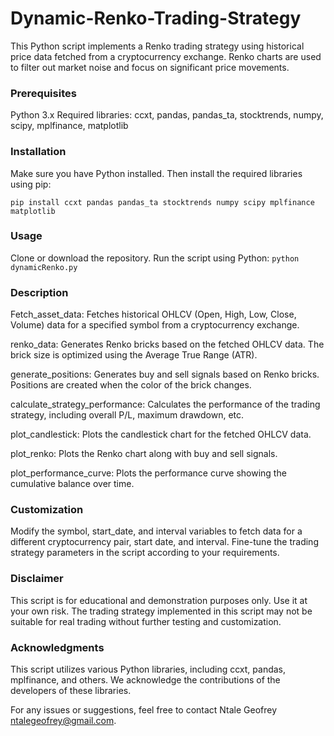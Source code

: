 # Dynamic-Renko-Trading-Strategy
This Python script implements a Renko trading strategy using historical price data fetched from a cryptocurrency exchange. Renko charts are used to filter out market noise and focus on significant price movements.

### Prerequisites
Python 3.x
Required libraries: ccxt, pandas, pandas_ta, stocktrends, numpy, scipy, mplfinance, matplotlib

### Installation
Make sure you have Python installed. Then install the required libraries using pip:

`pip install ccxt pandas pandas_ta stocktrends numpy scipy mplfinance matplotlib`

### Usage
Clone or download the repository.
Run the script using Python:
`python dynamicRenko.py`

### Description
Fetch_asset_data: Fetches historical OHLCV (Open, High, Low, Close, Volume) data for a specified symbol from a cryptocurrency exchange.

renko_data: Generates Renko bricks based on the fetched OHLCV data. The brick size is optimized using the Average True Range (ATR).

generate_positions: Generates buy and sell signals based on Renko bricks. Positions are created when the color of the brick changes.

calculate_strategy_performance: Calculates the performance of the trading strategy, including overall P/L, maximum drawdown, etc.

plot_candlestick: Plots the candlestick chart for the fetched OHLCV data.

plot_renko: Plots the Renko chart along with buy and sell signals.

plot_performance_curve: Plots the performance curve showing the cumulative balance over time.

### Customization
Modify the symbol, start_date, and interval variables to fetch data for a different cryptocurrency pair, start date, and interval.
Fine-tune the trading strategy parameters in the script according to your requirements.

### Disclaimer
This script is for educational and demonstration purposes only. Use it at your own risk. The trading strategy implemented in this script may not be suitable for real trading without further testing and customization.

### Acknowledgments
This script utilizes various Python libraries, including ccxt, pandas, mplfinance, and others. We acknowledge the contributions of the developers of these libraries.

For any issues or suggestions, feel free to contact Ntale Geofrey ntalegeofrey@gmail.com.

